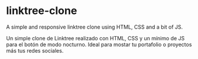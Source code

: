 # linktree-clone
A simple and responsive linktree clone using HTML, CSS and a bit of JS.

Un simple clone de Linktree realizado con HTML, CSS y un mínimo de JS para el botón de modo nocturno. Ideal para mostar tu portafolio o proyectos más tus redes sociales.
